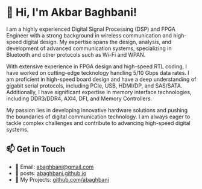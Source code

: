 # 👋 Hi, I'm Akbar Baghbani!

I am a highly experienced Digital Signal Processing (DSP) and FPGA Engineer with a strong background in wireless communication and 
high-speed digital design. My expertise spans the design, analysis, and development of advanced communication systems, specializing in Bluetooth and 
other protocols such as Wi-Fi and WPAN.

With extensive experience in FPGA design and high-speed RTL coding, I have worked on cutting-edge tecknology handling 5/10 Gbps data rates. 
I am proficient in high-speed board design and have a deep understanding of gigabit serial protocols, including PCIe, USB, HDMI/DP, and SAS/SATA. 
Additionally, I have significant expertise in memory interface technologies, including DDR3/DDR4, AXI4, DFI, and Memory Controllers.

My passion lies in developing innovative hardware solutions and pushing the boundaries of digital communication technology. 
I am always eager to tackle complex challenges and contribute to advancing high-speed digital systems.


## 📫 Get in Touch
- 📧 Email: <abaghbani@gmail.com>
- 🔗 posts: [abaghbani.github.io](http://abaghbani.github.io)
- 💼 My Projects: [github.com/abaghbani](https://github.com/abaghbani?tab=repositories)
